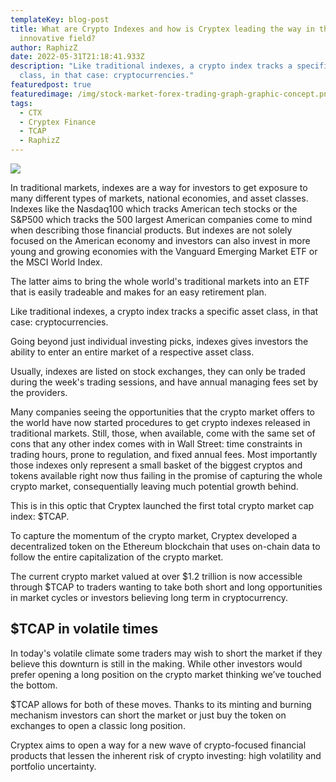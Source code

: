 ```yaml
---
templateKey: blog-post
title: What are Crypto Indexes and how is Cryptex leading the way in this
  innovative field?
author: RaphizZ
date: 2022-05-31T21:18:41.933Z
description: "Like traditional indexes, a crypto index tracks a specific asset
  class, in that case: cryptocurrencies."
featuredpost: true
featuredimage: /img/stock-market-forex-trading-graph-graphic-concept.png
tags:
  - CTX
  - Cryptex Finance
  - TCAP
  - RaphizZ
---
```

![](/img/stock-market-forex-trading-graph-graphic-concept.png)

In traditional markets, indexes are a way for investors to get exposure to many different types of markets, national economies, and asset classes. Indexes like the Nasdaq100 which tracks American tech stocks or the S&P500 which tracks the 500 largest American companies come to mind when describing those financial products. But indexes are not solely focused on the American economy and investors can also invest in more young and growing economies with the Vanguard Emerging Market ETF or the MSCI World Index.

The latter aims to bring the whole world's traditional markets into an ETF that is easily tradeable and makes for an easy retirement plan.

Like traditional indexes, a crypto index tracks a specific asset class, in that case: cryptocurrencies.

Going beyond just individual investing picks, indexes gives investors the ability to enter an entire market of a respective asset class.

Usually, indexes are listed on stock exchanges, they can only be traded during the week's trading sessions, and have annual managing fees set by the providers.

Many companies seeing the opportunities that the crypto market offers to the world have now started procedures to get crypto indexes released in traditional markets. Still, those, when available, come with the same set of cons that any other index comes with in Wall Street: time constraints in trading hours, prone to regulation, and fixed annual fees. Most importantly those indexes only represent a small basket of the biggest cryptos and tokens available right now thus failing in the promise of capturing the whole crypto market, consequentially leaving much potential growth behind.

This is in this optic that Cryptex launched the first total crypto market cap index: $TCAP.

To capture the momentum of the crypto market, Cryptex developed a decentralized token on the Ethereum blockchain that uses on-chain data to follow the entire capitalization of the crypto market.

The current crypto market valued at over $1.2 trillion is now accessible through $TCAP to traders wanting to take both short and long opportunities in market cycles or investors believing long term in cryptocurrency.

## $TCAP in volatile times

In today's volatile climate some traders may wish to short the market if they believe this downturn is still in the making. While other investors would prefer opening a long position on the crypto market thinking we’ve touched the bottom. 

$TCAP allows for both of these moves. Thanks to its minting and burning mechanism investors can short the market or just buy the token on exchanges to open a classic long position.

Cryptex aims to open a way for a new wave of crypto-focused financial products that lessen the inherent risk of crypto investing: high volatility and portfolio uncertainty.
